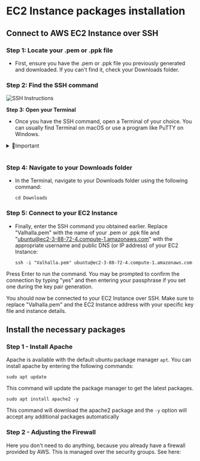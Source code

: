 # EC2 Instance packages installation

## Connect to AWS EC2 Instance over SSH

### **Step 1: Locate your .pem or .ppk file**
- First, ensure you have the .pem or .ppk file you previously generated and downloaded. If you can't find it, check your Downloads folder.

### **Step 2: Find the SSH command**

![SSH Instructions](images/ec2-ssh-connect.gif)

**Step 3: Open your Terminal**
- Once you have the SSH command, open a Terminal of your choice. You can usually find Terminal on macOS or use a program like PuTTY on Windows.
<details>
<summary>🚨Important</summary>
If you have downloaded the .ppk you must use PuTTy however if you downloaded the .pem file you can just give the relative path in the terminal.
</details>
<br>

### **Step 4: Navigate to your Downloads folder**
- In the Terminal, navigate to your Downloads folder using the following command:
  ```
  cd Downloads
  ```

### **Step 5: Connect to your EC2 Instance**
- Finally, enter the SSH command you obtained earlier. Replace "Valhalla.pem" with the name of your .pem or .ppk file and "ubuntu@ec2-3-88-72-4.compute-1.amazonaws.com" with the appropriate username and public DNS (or IP address) of your EC2 Instance:
  ```
  ssh -i "Valhalla.pem" ubuntu@ec2-3-88-72-4.compute-1.amazonaws.com
  ```

Press Enter to run the command. You may be prompted to confirm the connection by typing "yes" and then entering your passphrase if you set one during the key pair generation.

You should now be connected to your EC2 Instance over SSH. Make sure to replace "Valhalla.pem" and the EC2 Instance address with your specific key file and instance details.

## Install the necessary packages

### **Step 1 - Install Apache**
Apache is available with the default ubuntu package manager `apt`.
You can install apache by entering the following commands:

```
sudo apt update
```
This command will update the package manager to get the latest packages.

```
sudo apt install apache2 -y
```
This command will download the apache2 package and the `-y` option will accept any additional packages automatically


### **Step 2 - Adjusting the Firewall**

Here you don't need to do anything, because you already have a firewall provided by AWS. This is managed over the security groups. See here:



